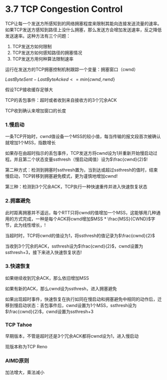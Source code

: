 # 3.7 TCP Congestion Control

TCP让每一个发送方所感知到的网络拥塞程度来限制其能向连接发送流量的速率。如果TCP发送方感知到路径上没什么拥塞，那么发送方会增加发送速率，反之降低发送速率。这种方法有三个问题：

1. TCP发送方如何限制
2. TCP发送方如何感知路径的拥塞情况
3. TCP发送方用何种算法限制速率

运行在发送方的TCP拥塞控制机制跟踪一个变量：拥塞窗口（cwnd）

*LastByteSent* − *LastByteAcked* <  = *min*{*cwnd*, *rwnd*}

假设TCP接收缓存足够大

TCP的丢包事件：超时或者收到来自接收方的3个冗余ACK

TCP收到确认来增加窗口的长度

### 1.慢启动

一条TCP开始时，cwnd值设备一个MSS的较小值，每当传输的报文段首次被确认就增加1个MSS，指数增长

如果存在由超时指示的丢包事件，TCP发送方将cwnd设为1并重新开始慢启动过程。并且第二个状态变量ssthresh（慢启动阈值）设为$\frac{cwnd}{2}$!

第二种方式：检测到拥塞时ssthresh置为，当到达或超过ssthresh的值时，结束慢启动，TCP转移到拥塞避免模式，更为谨慎地增加cwnd!

第三种：检测到3个冗余ACK，TCP执行一种快速重传并进入快速恢复状态

### 2.拥塞避免

此时距离拥塞并不遥远，每个RTT只将cwnd的值增加一个MSS，这能够用几种通用的方式完成，一种是每个ACK将cwnd增加$MSS * \frac{MSS}{CWND}$字节，此为线性增长，!

当超时时，TCP将cwnd的值设为1，将ssthresh的值记录为$\frac{cwnd}{2}$

当收到3个冗余的ACK，ssthresh设为$\frac{cwnd}{2}$，cwnd设置为ssthresh+3，接下来进入快速恢复状态!

### 3.快速恢复

如果继续收到冗余ACK，那么依旧增加MSS

如果有新的ACK，那么cwnd设为ssthresh，进入拥塞避免

如果出现超时事件，快速恢复在执行如同在慢启动和拥塞避免中相同的动作后，迁移到慢启动状态：丢包事件后，cwnd设置为1个MSS，ssthresh设为$\frac{cwnd}{2}$，cwnd设置为ssthresh+3

### TCP Tahoe

早期版本，不管是超时还是3个冗余ACK都将cwnd设为1，进入慢启动

现版本称为TCP Reno

### AIMD原则

加法增大，乘法减小